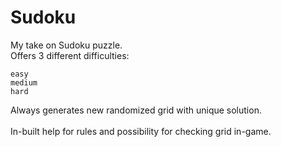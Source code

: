 # Sudoku
My take on Sudoku puzzle.\
Offers 3 different difficulties:
```
easy
medium
hard
```
Always generates new randomized grid with unique solution.\
\
In-built help for rules and possibility for checking grid in-game.
